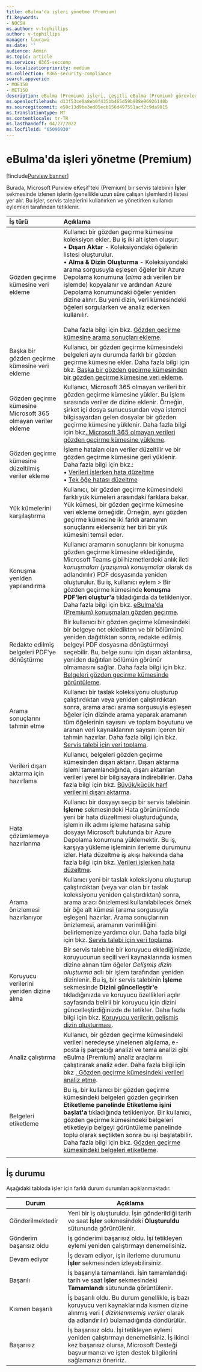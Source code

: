 ```yaml
---
title: eBulma'da işleri yönetme (Premium)
f1.keywords:
- NOCSH
ms.author: v-tophillips
author: v-tophillips
manager: laurawi
ms.date: ''
audience: Admin
ms.topic: article
ms.service: O365-seccomp
ms.localizationpriority: medium
ms.collection: M365-security-compliance
search.appverid:
- MOE150
- MET150
description: eBulma (Premium) işleri, çeşitli eBulma (Premium) görevlerini gerçekleştirmeyle ilgili uzun süre çalışan işlemlerin durumunu izlemenize yardımcı olur.
ms.openlocfilehash: d13f53ce0a8eb0f435bb465d59b908e96926140b
ms.sourcegitcommit: e50c13d9be3ed05ecb156d497551acf2c9da9015
ms.translationtype: MT
ms.contentlocale: tr-TR
ms.lasthandoff: 04/27/2022
ms.locfileid: "65096930"
---
```

# <a name="manage-jobs-in-ediscovery-premium"></a>eBulma'da işleri yönetme (Premium)

[!include[Purview banner](../includes/purview-rebrand-banner.md)]

Burada, Microsoft Purview eKeşif'teki (Premium) bir servis talebinin **İşler** sekmesinde izlenen işlerin (genellikle uzun süre çalışan işlemlerdir) listesi yer alır. Bu işler, servis taleplerini kullanırken ve yönetirken kullanıcı eylemleri tarafından tetiklenir.

| İş türü           | Açıklama     |
| :----------------- | :----------     |
|Gözden geçirme kümesine veri ekleme | Kullanıcı bir gözden geçirme kümesine koleksiyon ekler. Bu iş iki alt işten oluşur: </br>• **Dışarı Aktar** - Koleksiyondaki öğelerin listesi oluşturulur. </br>• **Alma & Dizin Oluşturma** - Koleksiyondaki arama sorgusuyla eşleşen öğeler bir Azure Depolama konumuna (*alma* adı verilen bir işlemde) kopyalanır ve ardından Azure Depolama konumundaki öğeler yeniden dizine alınır. Bu yeni dizin, veri kümesindeki öğeleri sorgularken ve analiz ederken kullanılır. </br></br>Daha fazla bilgi için bkz. [Gözden geçirme kümesine arama sonuçları ekleme](add-data-to-review-set.md). |
|Başka bir gözden geçirme kümesine veri ekleme | Kullanıcı, bir gözden geçirme kümesindeki belgeleri aynı durumda farklı bir gözden geçirme kümesine ekler. Daha fazla bilgi için bkz. [Başka bir gözden geçirme kümesinden bir gözden geçirme kümesine veri ekleme](add-data-to-review-set-from-another-review-set.md).|
|Gözden geçirme kümesine Microsoft 365 olmayan veriler ekleme | Kullanıcı, Microsoft 365 olmayan verileri bir gözden geçirme kümesine yükler. Bu işlem sırasında veriler de dizine eklenir. Örneğin, şirket içi dosya sunucusundan veya istemci bilgisayardan gelen dosyalar bir gözden geçirme kümesine yüklenir. Daha fazla bilgi için bkz[. Microsoft 365 olmayan verileri gözden geçirme kümesine yükleme](load-non-office-365-data-into-a-review-set.md).| 
|Gözden geçirme kümesine düzeltilmiş veriler ekleme | İşleme hataları olan veriler düzeltilir ve bir gözden geçirme kümesine geri yüklenir. Daha fazla bilgi için bkz.:</br>• [Verileri işlerken hata düzeltme](error-remediation-when-processing-data-in-advanced-ediscovery.md)</br>• [Tek öğe hatası düzeltme](single-item-error-remediation.md)| 
|Yük kümelerini karşılaştırma | Kullanıcı, bir gözden geçirme kümesindeki farklı yük kümeleri arasındaki farklara bakar. Yük kümesi, bir gözden geçirme kümesine veri ekleme örneğidir. Örneğin, aynı gözden geçirme kümesine iki farklı aramanın sonuçlarını eklerseniz her biri bir yük kümesini temsil eder. |
|Konuşma yeniden yapılandırma|Kullanıcı aramanın sonuçlarını bir konuşma gözden geçirme kümesine eklediğinde, Microsoft Teams gibi hizmetlerdeki anlık ileti *konuşmaları (yazışmalı konuşmalar* olarak da adlandırılır) PDF dosyasında yeniden oluşturulur. Bu iş, kullanıcı eylem > Bir gözden geçirme kümesinde **konuşma PDF'leri oluştur'a** tıkladığında da tetikleniyor. Daha fazla bilgi için bkz. [eBulma'da (Premium) konuşmaları gözden geçirme](conversation-review-sets.md).
|Redakte edilmiş belgeleri PDF'ye dönüştürme|Bir kullanıcı bir gözden geçirme kümesindeki bir belgeye not ekledikten ve bir bölümünü yeniden dağıttıktan sonra, redakte edilmiş belgeyi PDF dosyasına dönüştürmeyi seçebilir. Bu, belge sunu için dışarı aktarılırsa, yeniden dağıtılan bölümün görünür olmamasını sağlar. Daha fazla bilgi için bkz. [Belgeleri gözden geçirme kümesinde görüntüleme](view-documents-in-review-set.md). |
|Arama sonuçlarını tahmin etme | Kullanıcı bir taslak koleksiyonu oluşturup çalıştırdıktan veya yeniden çalıştırdıktan sonra, arama aracı arama sorgusuyla eşleşen öğeler için dizinde arama yaparak aramanın tüm öğelerinin sayısını ve toplam boyutunu ve aranan veri kaynaklarının sayısını içeren bir tahmin hazırlar.  Daha fazla bilgi için bkz. [Servis talebi için veri toplama](collecting-data-for-ediscovery.md). | 
|Verileri dışarı aktarma için hazırlama | Kullanıcı, belgeleri gözden geçirme kümesinden dışarı aktarır. Dışarı aktarma işlemi tamamlandığında, dışarı aktarılan verileri yerel bir bilgisayara indirebilirler. Daha fazla bilgi için bkz. [Büyük/küçük harf verilerini dışarı aktarma](exporting-data-ediscover20.md). | 
|Hata çözümlemeye hazırlanma |Kullanıcı bir dosyayı seçip bir servis talebinin **İşleme** sekmesindeki Hata görünümünde yeni bir hata düzeltmesi oluşturduğunda, işlemin ilk adımı işleme hatasına sahip dosyayı Microsoft bulutunda bir Azure Depolama konumuna yüklemektir. Bu iş, karşıya yükleme işleminin ilerleme durumunu izler. Hata düzeltme iş akışı hakkında daha fazla bilgi için bkz. [Verileri işlerken hata düzeltme](error-remediation-when-processing-data-in-advanced-ediscovery.md). | 
|Arama önizlemesi hazırlanıyor | Kullanıcı yeni bir taslak koleksiyonu oluşturup çalıştırdıktan (veya var olan bir taslak koleksiyonu yeniden çalıştırdıktan) sonra, arama aracı önizlemesi kullanılabilecek örnek bir öğe alt kümesi (arama sorgusuyla eşleşen) hazırlar. Arama sonuçlarının önizlemesi, aramanın verimliliğini belirlemenize yardımcı olur.  Daha fazla bilgi için bkz. [Servis talebi için veri toplama](collecting-data-for-ediscovery.md#view-search-results-and-statistics). | 
|Koruyucu verilerini yeniden dizine alma | Bir servis talebine bir koruyucu eklediğinizde, koruyucunun seçili veri kaynaklarında kısmen dizine alınan tüm öğeler *Gelişmiş dizin oluşturma* adlı bir işlem tarafından yeniden dizinlenir. Bu iş, bir servis talebinin **İşleme** sekmesinde **Dizini güncelleştir'e** tıkladığınızda ve koruyucu özellikleri açılır sayfasında belirli bir koruyucu için dizini güncelleştirdiğinizde de tetikler. Daha fazla bilgi için bkz. [Koruyucu verilerin gelişmiş dizin oluşturması](indexing-custodian-data.md).
|Analiz çalıştırma | Kullanıcı, bir gözden geçirme kümesindeki verileri neredeyse yinelenen algılama, e-posta iş parçacığı analizi ve tema analizi gibi eBulma (Premium) analiz araçlarını çalıştırarak analiz eder. Daha fazla bilgi için bkz [. Gözden geçirme kümesindeki verileri analiz etme](analyzing-data-in-review-set.md). | 
|Belgeleri etiketleme | Bu iş, bir kullanıcı bir gözden geçirme kümesindeki belgeleri gözden geçirirken **Etiketleme panelinde Etiketleme** **işini başlat'a** tıkladığında tetikleniyor. Bir kullanıcı, gözden geçirme kümesindeki belgeleri etiketleyip belgeyi görüntüleme panelinde toplu olarak seçtikten sonra bu işi başlatabilir. Daha fazla bilgi için bkz. [Gözden geçirme kümesindeki belgeleri etiketleme](tagging-documents.md). | 
|||

## <a name="job-status"></a>İş durumu

Aşağıdaki tabloda işler için farklı durum durumları açıklanmaktadır.

|Durum|Açıklama|
|---|---|
|Gönderilmektedir|Yeni bir iş oluşturuldu.  İşin gönderildiği tarih ve saat **İşler** sekmesindeki **Oluşturuldu** sütununda görüntülenir.|
|Gönderim başarısız oldu|İş gönderimi başarısız oldu.  İşi tetikleyen eylemi yeniden çalıştırmayı denemelisiniz.|
|Devam ediyor|İş devam ediyor, işin ilerleme durumunu **İşler** sekmesinden izleyebilirsiniz.|
|Başarılı|İş başarıyla tamamlandı. İşin tamamlandığı tarih ve saat **İşler** sekmesindeki **Tamamlandı** sütununda görüntülenir.|
|Kısmen başarılı|İş başarılı oldu. Bu durum genellikle, iş bazı koruyucu veri kaynaklarında kısmen dizine alınmış veri ( *dizinlenmemiş veriler* olarak da adlandırılır) bulamadığında döndürülür.|
|Başarısız|İş başarısız oldu.  İşi tetikleyen eylemi yeniden çalıştırmayı denemelisiniz. İş ikinci kez başarısız olursa, Microsoft Desteği başvurmanızı ve işten destek bilgilerini sağlamanızı öneririz.|
